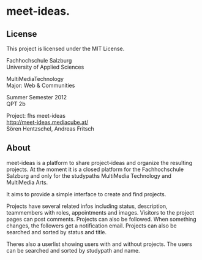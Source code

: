 meet-ideas.
===========

License
-------

This project is licensed under the MIT License.


Fachhochschule Salzburg  
University of Applied Sciences  

MultiMediaTechnology  
Major: Web & Communities  

Summer Semester 2012  
QPT 2b

Project: fhs meet-ideas  
http://meet-ideas.mediacube.at/  
Sören Hentzschel, Andreas Fritsch  


About
-----

meet-ideas is a platform to share project-ideas and organize the resulting
projects. At the moment it is a closed platform for the Fachhochschule Salzburg
and only for the studypaths MultiMedia Technology and MultiMedia Arts.

It aims to provide a simple interface to create and find projects.

Projects have several related infos including status, description, teammembers with roles,
appointments and images. Visitors to the project pages can post comments.
Projects can also be followed. When something changes, the followers get a
notification email. Projects can also be searched and sorted by status and title.

Theres also a userlist showing users with and without projects. The users can
be searched and sorted by studypath and name.
